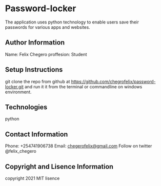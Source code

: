 # Password-locker

The application uses python technology to enable users save their passwords for various apps and websites.

## Author Information

Name: Felix Chegero
proffesion: Student

## Setup Instructions

git clone the repo from github at https://github.com/chegrofelix/password-locker.git and run it it from the terminal or commandline on windows environment.

## Technologies

python

## Contact Information 

Phone: +254741906738
Email: chegerofelix@gmail.com
Follow on twitter @felix_chegero

## Copyright and Lisence Information

copyright 2021
MIT lisence
